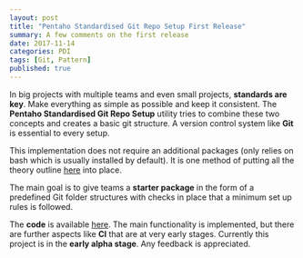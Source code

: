 ```yaml
---
layout: post
title: "Pentaho Standardised Git Repo Setup First Release"
summary: A few comments on the first release
date: 2017-11-14
categories: PDI
tags: [Git, Pattern]
published: true
---
```


In big projects with multiple teams and even small projects, **standards are key**. Make everything as simple as possible and keep it consistent. The **Pentaho Standardised Git Repo Setup** utility tries to combine these two concepts and creates a basic git structure. A version control system like **Git** is essential to every setup.

This implementation does not require an additional packages (only relies on bash which is usually installed by default). It is one method of putting all the theory outline [here](https://github.com/diethardsteiner/pentaho-standardised-git-repo-setup/blob/master/presentations/pcm2017.md) into place. 

The main goal is to give teams a **starter package** in the form of a predefined Git folder structures with checks in place that a minimum set up rules is followed.

The **code** is available [here](https://github.com/diethardsteiner/pentaho-standardised-git-repo-setup). The main functionality is implemented, but there are further aspects like **CI** that are at very early stages. Currently this project is in the **early alpha stage**. Any feedback is appreciated.